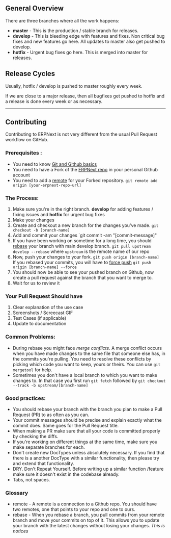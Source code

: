 ## General Overview

There are three branches where all the work happens: 

* **master** - This is the production / stable branch for releases.
* **develop** - This is bleeding edge with features and fixes. Non critical bug fixes and new features go here. All updates to master also get pushed to develop.
* **hotfix** - Urgent bug fixes go here. This is merged into master for releases.

## Release Cycles

Usually, hotfix / develop is pushed to master roughly every week.

If we are close to a major release, then all bugfixes get pushed to hotfix and a release is done every week or as necessary.

***


## Contributing

Contributing to ERPNext is not very different from the usual Pull Request workflow on GitHub.

### Prerequisites : 

* You need to know [Git and Github basics](https://try.github.io/levels/1/challenges/1)
* You need to have a Fork of the [ERPNext repo](https://github.com/frappe/erpnext) in your personal Github account 
* You need to add a [remote](#glossary) for your Forked repository. `git remote add origin [your-erpnext-repo-url]`

### The Process: 

1. Make sure you're in the right branch. **develop** for adding features /  fixing issues and **hotfix** for urgent bug fixes
2. Make your changes
3. Create and checkout a new branch for the changes you've made. `git checkout -b [branch-name]`
4. Add and commit your changes `git commit -am "[commit-message]"
5. If you have been working on sometime for a long time, you should [rebase](#glossary) your branch with main develop branch. `git pull upstream develop --rebase` where `upstream` is the remote name of our repo
6. Now, push your changes to your fork. `git push origin [branch-name]`   
If you rebased your commits, you will have to [force push](http://vignette2.wikia.nocookie.net/starwars/images/e/ea/Yodapush.png/revision/latest?cb=20130205190454) `git push origin [branch-name] --force`
7. You should now be able to see your pushed branch on Github, now create a pull request against the branch that you want to merge to.
8. Wait for us to review it

### Your Pull Request Should have

1. Clear explanation of the use case
1. Screenshots / Screecast GIF
1. Test Cases (if applicable)
1. Update to documentation

### Common Problems: 

* During rebase you might face _merge conflicts_. A merge conflict occurs when you have made changes to the same file that someone else has, in the commits you're pulling. You need to resolve these conflicts by picking which code you want to keep, yours or theirs. You can use `git mergetool` for help.
* Sometimes you don't have a local branch to which you want to make changes to. In that case you first run `git fetch` followed by `git checkout --track -b upstream/[branch-name]`
 

### Good practices: 

* You should rebase your branch with the branch you plan to make a Pull Request (PR) to as often as you can. 
* Your commit messages should be precise and explain exactly what the commit does. Same goes for the Pull Request title.
* When making a PR make sure that all your code is committed properly by checking the diffs.
* If you're working on different things at the same time, make sure you make separate branches for each.
* Don't create new DocTypes unless absolutely necessary. If you find that there is a another DocType with a similar functionality, then please try and extend that functionality.
* DRY. Don't Repeat Yourself. Before writing up a similar function /feature make sure it doesn't exist in the codebase already. 
* Tabs, not spaces.


### Glossary

* remote - A remote is a connection to a Github repo. You should have two remotes, one that points to your repo and one to ours. 
* rebase - When you rebase a branch, you pull commits from your remote branch and move your commits on top of it. This allows you to update your branch with the latest changes without losing  your changes.
*This is notices*
